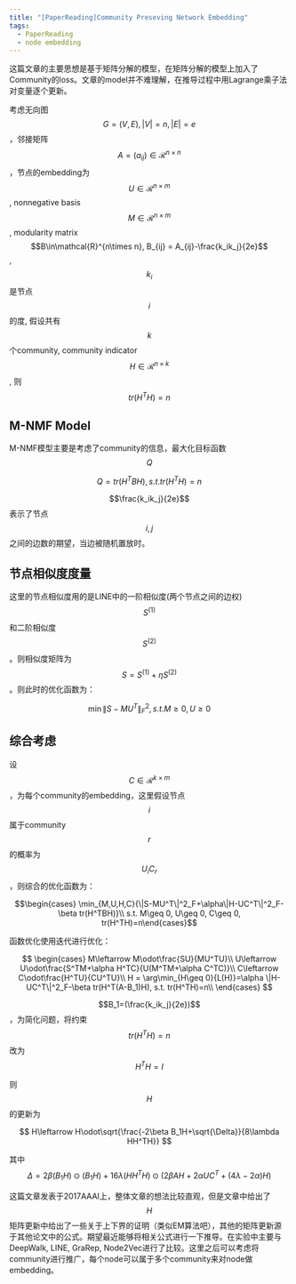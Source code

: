 ```yaml
---
title: "[PaperReading]Community Preseving Network Embedding"
tags: 
  - PaperReading
  - node embedding
---
```

 
<script type="text/javascript" async
  src="https://cdnjs.cloudflare.com/ajax/libs/mathjax/2.7.1/MathJax.js?config=TeX-AMS-MML_HTMLorMML">
</script>
 
 这篇文章的主要思想是基于矩阵分解的模型，在矩阵分解的模型上加入了Community的loss。文章的model并不难理解，在推导过程中用Lagrange乘子法对变量逐个更新。

考虑无向图$$G=(V, E), |V|=n, |E|=e$$，邻接矩阵$$A=(a_{ij})\in\mathcal{R}^{n\times n}$$，节点的embedding为$$U\in\mathcal{R}^{n\times m}$$, nonnegative basis $$M\in\mathcal{R}^{n\times m}$$, modularity matrix $$B\in\mathcal{R}^{n\times n}, B_{ij} = A_{ij}-\frac{k_ik_j}{2e}$$, $$k_i$$是节点$$i$$的度, 假设共有$$k$$个community, community indicator $$H\in\mathcal{R}^{n\times k}$$, 则$$tr(H^TH)=n$$

## M-NMF Model

M-NMF模型主要是考虑了community的信息，最大化目标函数$$Q$$

$$Q = tr(H^TBH), s.t. tr(H^TH)=n$$

$$\frac{k_ik_j}{2e}$$表示了节点$$i,j$$之间的边数的期望，当边被随机置放时。

## 节点相似度度量

这里的节点相似度用的是LINE中的一阶相似度(两个节点之间的边权)$$S^{(1)}$$和二阶相似度$$S^{(2)}$$。则相似度矩阵为$$S=S^{(1)}+\eta S^{(2)}$$。则此时的优化函数为：

$$\min \|S-MU^T\|^2_F, s.t. M\geq 0, U\geq 0$$

## 综合考虑

设$$C\in\mathcal{R}^{k\times m}$$，为每个community的embedding，这里假设节点$$i$$属于community $$r$$的概率为$$U_iC_r$$，则综合的优化函数为：

$$\begin{cases}
\min_{M,U,H,C}{\|S-MU^T\|^2_F+\alpha\|H-UC^T\|^2_F-\beta tr(H^TBH)}\\
s.t. M\geq 0, U\geq 0, C\geq 0, tr(H^TH)=n\end{cases}$$

函数优化使用迭代进行优化：

$$
\begin{cases}
M\leftarrow M\odot\frac{SU}{MU^TU}\\
U\leftarrow U\odot\frac{S^TM+\alpha H^TC}{U(M^TM+\alpha C^TC)}\\
C\leftarrow C\odot\frac{H^TU}{CU^TU}\\
H = \arg\min_{H\geq 0}{L(H)}=\alpha \|H-UC^T\|^2_F-\beta tr(H^T(A-B_1)H), s.t. tr(H^TH)=n\\
\end{cases}
$$

$$B_1=(\frac{k_ik_j}{2e})$$，为简化问题，将约束$$tr(H^TH)=n$$改为$$H^TH=I$$

则$$H$$的更新为

$$
H\leftarrow H\odot\sqrt{\frac{-2\beta B_1H+\sqrt{\Delta}}{8\lambda HH^TH}}
$$

其中$$\Delta=2\beta(B_1H)\odot(B_1H)+16\lambda(HH^TH)\odot(2\beta AH+2\alpha UC^T + (4\lambda -2\alpha)H)$$

这篇文章发表于2017AAAI上，整体文章的想法比较直观，但是文章中给出了$$H$$矩阵更新中给出了一些关于上下界的证明（类似EM算法吧），其他的矩阵更新源于其他论文中的公式。期望最近能够将相关公式进行一下推导。在实验中主要与DeepWalk, LINE, GraRep, Node2Vec进行了比较。这里之后可以考虑将community进行推广，每个node可以属于多个community来对node做embedding。
